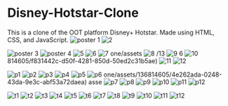 # Disney-Hotstar-Clone
This is a clone of the OOT platform Disney+ Hotstar.
Made using HTML, CSS, and JavaScript.
![poster 1](https://github.com/SudiptaPandaa/Disney-Hotstar-Clone/assets/136814605/cc8fcf92-8c4e-49a1-85d5-dee864dc9682)
![2](https://github.com/SudiptaPandaa/Disney-Hotstar-Clone/assets/136814605/3b9be8a3-b6d4-4ec1-b450-987cc6f89056)

![poster 3](https://github.com/SudiptaPandaa/Disney-Hotstar-Clone/assets/136814605/dd43e486-c376-4a46-8593-3631d8fbc0a0)
![poster 4](https://github.com/SudiptaPandaa/Disney-Hotstar-Clone/assets/136814605/35f375d8-7da6-4dfa-a6e9-40f12328cb9c)
![5](https://github.com/SudiptaPandaa/Disney-Hotstar-Clone/assets/136814605/2984eb8b-d562-407f-bddf-d8a99cb2bdd2)
![6](https://github.com/SudiptaPandaa/Disney-Hotstar-Clone/assets/136814605/12443c89-0979-4410-b9cc-164f863f5a65)
![7](https://github.com/SudiptaPandaa/Disney-Hotstar-Clone/assets/136814605/59464066-2ea0-49ae-9761-784a8927a633)
one/assets
![8](https://github.com/SudiptaPandaa/Disney-Hotstar-Clone/assets/136814605/fe60b74e-bd8b-4fd4-a278-78879f413c48)
/13
![9](https://github.com/SudiptaPandaa/Disney-Hotstar-Clone/assets/136814605/9d146d2c-fca9-4bbb-b0b1-ea4a5f48e9a0)
6
![10](https://github.com/SudiptaPandaa/Disney-Hotstar-Clone/assets/136814605/8a79f8e9-ca88-40ee-b870-434257593260)
814605/f831442c-d50f-4281-850d-50ed2c31b5ae)
![11](https://github.com/SudiptaPandaa/Disney-Hotstar-Clone/assets/136814605/ced505b8-f75f-43e2-b970-b3b0053b610a)
![12](https://github.com/SudiptaPandaa/Disney-Hotstar-Clone/assets/136814605/bfcc5ec6-b62d-4f7d-bc21-52ba7d1c5a96)



![p1](https://github.com/SudiptaPandaa/Disney-Hotstar-Clone/assets/136814605/c56de5c1-3d3c-4b2b-b94b-d67e1a42a203)
![p2](https://github.com/SudiptaPandaa/Disney-Hotstar-Clone/assets/136814605/2d959d4e-321d-45d2-9d1f-64f43ac0bae5)
![p3](https://github.com/SudiptaPandaa/Disney-Hotstar-Clone/assets/136814605/90e42d06-400f-4274-9bfc-651ec13b4fec)
![p4](https://github.com/SudiptaPandaa/Disney-Hotstar-Clone/assets/136814605/6d9f79ee-cfe7-444e-8ba6-6eb99c8c07e3)
![p5](https://github.com/SudiptaPandaa/Disney-Hotstar-Clone/assets/136814605/b93c3740-acc6-4658-95a2-d6e59511794b)
![p6](https://github.com/SudiptaPandaa/Disney-Hotstar-Clone/assets/136814605/af6835e2-1619-4a29-816e-6956c4968f58)
one/assets/136814605/4e262ada-0248-43da-9e3c-abf53a72daea)
asse
![p7](https://github.com/SudiptaPandaa/Disney-Hotstar-Clone/assets/136814605/7c9a2f50-235f-4b96-bfca-4567a6172fd7)
![p8](https://github.com/SudiptaPandaa/Disney-Hotstar-Clone/assets/136814605/c8b467af-f265-442e-bec2-a36bbbca244b)
![p9](https://github.com/SudiptaPandaa/Disney-Hotstar-Clone/assets/136814605/a7764533-b05f-42f8-a124-4855d553de31)
![p10](https://github.com/SudiptaPandaa/Disney-Hotstar-Clone/assets/136814605/449da14b-44d2-47a0-9f53-83d49c70e4eb)
![p11](https://github.com/SudiptaPandaa/Disney-Hotstar-Clone/assets/136814605/d4a11453-9bc8-4cdf-87c7-57817f352697)
![p12](https://github.com/SudiptaPandaa/Disney-Hotstar-Clone/assets/136814605/56058fcc-c422-449f-b174-363fe2b53d93)



![t1](https://github.com/SudiptaPandaa/Disney-Hotstar-Clone/assets/136814605/01f61ca9-5761-46eb-aac5-ba41837441b1)
![t2](https://github.com/SudiptaPandaa/Disney-Hotstar-Clone/assets/136814605/bf9dd97c-78ab-4ab4-b223-af300864e649)
![t3](https://github.com/SudiptaPandaa/Disney-Hotstar-Clone/assets/136814605/f62368ab-382d-41e6-9387-9ddb68429a4d)
![t4](https://github.com/SudiptaPandaa/Disney-Hotstar-Clone/assets/136814605/c535e689-f628-4ed1-a683-d2521cd359c7)
![t5](https://github.com/SudiptaPandaa/Disney-Hotstar-Clone/assets/136814605/8111dadf-c4f0-4ed6-a754-75685304ae14)
![t6](https://github.com/SudiptaPandaa/Disney-Hotstar-Clone/assets/136814605/0b82cc01-83a6-4fed-831e-46f1b0146dab)
![t7](https://github.com/SudiptaPandaa/Disney-Hotstar-Clone/assets/136814605/fd8154ae-6411-4e81-a06f-51b7f9eaf441)
![t8](https://github.com/SudiptaPandaa/Disney-Hotstar-Clone/assets/136814605/5daded47-3eda-4d33-b618-6768437b98e1)
![t9](https://github.com/SudiptaPandaa/Disney-Hotstar-Clone/assets/136814605/97c6db3c-1fc1-4666-98b3-57236e2a381b)
![t10](https://github.com/SudiptaPandaa/Disney-Hotstar-Clone/assets/136814605/a8f5e458-cc7d-46c6-8883-51f6cc1baafe)
![t11](https://github.com/SudiptaPandaa/Disney-Hotstar-Clone/assets/136814605/28135299-4b01-4ff9-b564-0ea5e380d595)
![t12](https://github.com/SudiptaPandaa/Disney-Hotstar-Clone/assets/136814605/29a46bd4-384e-45c7-96ea-2e6300635aac)






